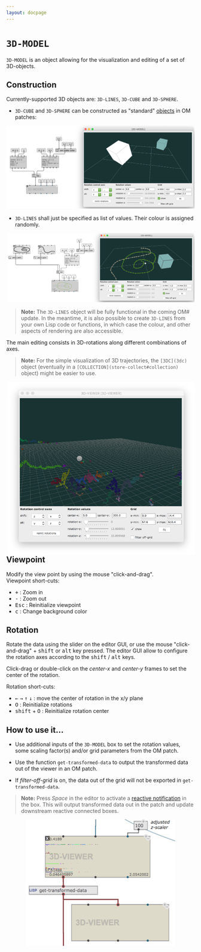 ```yaml
---
layout: docpage
---
```


# `3D-MODEL`

`3D-MODEL` is an object allowing for the visualization and editing of a set of 3D-objects.


## Construction 

Currently-supported 3D objects are: `3D-LINES`, `3D-CUBE` and `3D-SPHERE`.

- `3D-CUBE` and `3D-SPHERE` can be constructed as "standard" [objects](objects) in OM patches: 

<img src="3d-model_img/3d-model-cubes.png">

- `3D-LINES` shall just be specified as list of values. Their colour is assigned randomly. 

<img src="3d-model_img/3d-model-lines.png">


> **Note:** The `3D-LINES` object will be fully functional in the coming OM# update. In the meantime, it is also possible to create `3D-LINES` from your own Lisp code or functions, in which case the colour, and other aspects of rendering are also accessible. 

The main editing consists in 3D-rotations along different combinations of axes.

> **Note:** For the simple visualization of 3D trajectories, the `[3DC](3dc)` object (eventually in a `[COLLECTION](store-collect#collection)` object) might be easier to use.



<img src="3d-model_img/3d-model.png" width="500" align="right">

## Viewpoint 

Modify the view point by using the mouse "click-and-drag".    
Viewpoint short-cuts:
- <kbd>+</kbd> : Zoom in
- <kbd>-</kbd> : Zoom out
- <kbd>Esc</kbd> : Reinitialize viewpoint
- <kbd>c</kbd> : Change background color

## Rotation

Rotate the data using the slider on the editor GUI, or use the mouse "click-and-drag" + <kbd>shift</kbd> or <kbd>alt</kbd> key pressed.
The editor GUI allow to configure the rotation axes according to the <kbd>shift</kbd> / <kbd>alt</kbd> keys.

Click-drag or double-click on the _center-x_ and _center-y_ frames to set the center of the rotation.

Rotation short-cuts:
- <kbd>&larr;</kbd> <kbd>&rarr;</kbd> <kbd>&uarr;</kbd> <kbd>&darr;</kbd> : move the center of rotation in the x/y plane
- <kbd>O</kbd> : Reinitialize rotations
- <kbd>shift</kbd> + <kbd>O</kbd> : Reinitialize rotation center


## How to use it...

- Use additional inputs of the `3D-MODEL` box to set the rotation values, some scaling factor(s) and/or grid parameters from the OM patch.

- Use the function `get-transformed-data` to output the transformed data out of the viewer in an OM patch. 

- If _filter-off-grid_ is on, the data out of the grid will not be exported in `get-transformed-data`.

> **Note:** Press _Space_ in the editor to activate a [reactive notification](reactive) in the box. 
This will output transformed data out in the patch and update downstream reactive connected boxes.

<center>
<img src="3d-model_img/3d-model-boxes.png" width="400" align="middle">
</center>

